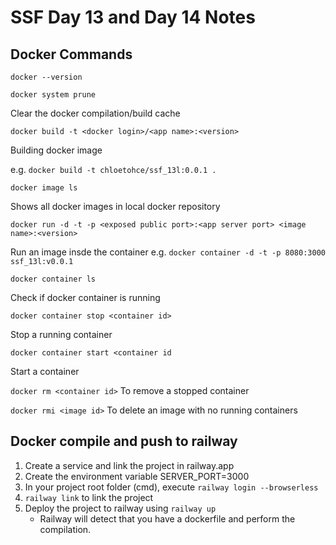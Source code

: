 # SSF Day 13 and Day 14 Notes

## Docker Commands

`docker --version`


`docker system prune`

Clear the docker compilation/build cache


`docker build -t <docker login>/<app name>:<version>`

Building docker image

e.g. `docker build -t chloetohce/ssf_13l:0.0.1 .`


`docker image ls`

Shows all docker images in local docker repository


`docker run -d -t -p <exposed public port>:<app server port> <image name>:<version>`

Run an image insde the container
e.g. `docker container -d -t -p 8080:3000 ssf_13l:v0.0.1`


`docker container ls`

Check if docker container is running


`docker container stop <container id>`

Stop a running container


`docker container start <container id`

Start a container


`docker rm <container id>`
To remove a stopped container


`docker rmi <image id>`
To delete an image with no running containers


## Docker compile and push to railway
1. Create a service and link the project in railway.app
2. Create the environment variable SERVER_PORT=3000
3. In your project root folder (cmd), execute `railway login --browserless`
4. `railway link` to link the project
5. Deploy the project to railway using `railway up`
    - Railway will detect that you have a dockerfile and perform the compilation. 
